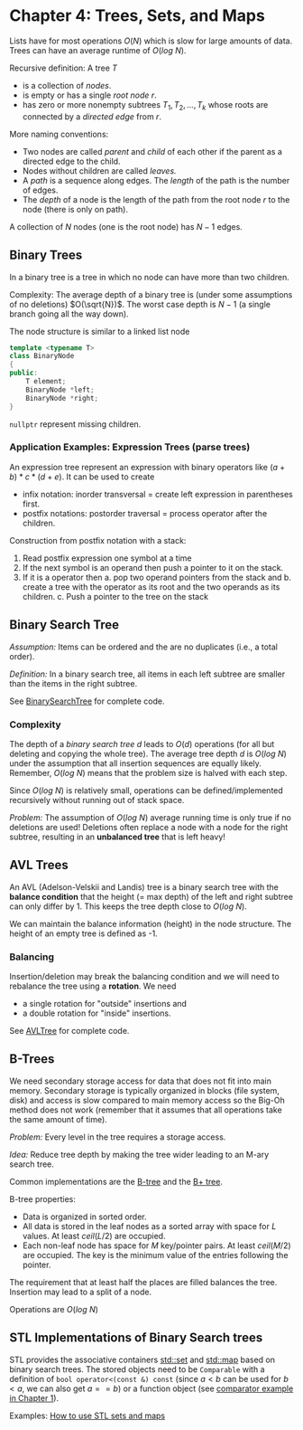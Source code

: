 # Chapter 4: Trees, Sets, and Maps

Lists have for most operations $O(N)$ which is slow for large amounts of data.
Trees can have an average runtime of $O(log\ N)$.

Recursive definition: A tree $T$

* is a collection of _nodes_.
* is empty or has a single _root node_ $r$.
* has zero or more nonempty subtrees $T_1, T_2, ..., T_k$ whose roots are connected by a 
  _directed edge_ from $r$.

More naming conventions:
* Two nodes are called _parent_ and _child_ of each other if the parent as a directed edge 
    to the child.
* Nodes without children are called _leaves._
* A _path_ is a sequence along edges. The _length_ of the path is the number of edges.
* The _depth_ of a node is the length of the path from the root node $r$ to the node 
  (there is only on path). 

A collection of $N$ nodes (one is the root node) has $N - 1$ edges.


## Binary Trees
In a binary tree is a tree in which no node can have more than two children.

Complexity: The average depth of a binary tree is (under some assumptions of no deletions) $O(\sqrt{N})$. The worst case depth is $N - 1$ (a single branch going all the way down).

The node structure is similar to a linked list node

```cpp
template <typename T>
class BinaryNode
{
public:
    T element;
    BinaryNode *left;
    BinaryNode *right;
}
```

`nullptr` represent missing children.

### Application Examples: Expression Trees (parse trees) 

An expression tree represent an expression with binary operators like $(a + b) * c * (d + e)$.
It can be used to create 
  - infix notation: inorder transversal = create left expression in parentheses first. 
  - postfix notations: postorder traversal = process operator after the children. 

  Construction from postfix notation with a stack: 
  1. Read postfix expression one symbol at a time
  2. If the next symbol is an operand then push a pointer to it on the stack.
  3. If it is a operator then 
     a. pop two operand pointers from the stack and 
     b. create a tree with the operator as its root and the two operands as its children. 
     c. Push a pointer to the tree on the stack

## Binary Search Tree

_Assumption:_ Items can be ordered and the are no duplicates (i.e., a total order).

_Definition:_ In a binary search tree, all items in each left subtree are smaller than the items in the right subtree.

See [BinarySearchTree](BinarySearchTree) for complete code.

### Complexity 

The depth of a _binary search tree_ $d$ leads to $O(d)$ operations (for all but deleting and copying the whole tree). The average tree depth $d$ is $O(log\ N)$ under the
assumption that all insertion sequences are equally likely. Remember, $O(log\ N)$ means 
that the problem size is halved with each step.

Since $O(log\ N)$ is relatively small, operations can be defined/implemented recursively without running out of stack space.

_Problem:_ The assumption of $O(log\ N)$ average running time is only true if no deletions are 
used! Deletions often replace a node with a node for the right subtree, resulting in an **unbalanced tree** that is left heavy!

## AVL Trees

An AVL (Adelson-Velskii and Landis) tree is a binary search tree with the **balance condition**
that the height (= max depth) of the left and right subtree can only differ by 1. This keeps the tree depth close to $O(log\ N)$.

We can maintain the balance information (height) in the node structure. The height of an empty tree is defined as -1.

### Balancing

Insertion/deletion may break the balancing condition and we will need to rebalance the tree using a **rotation**. We need 

* a single rotation for "outside" insertions and 
* a double rotation for "inside" insertions.

See [AVLTree](AVLTree) for complete code.

## B-Trees

We need secondary storage access for data that does not fit into main memory. Secondary storage
is typically organized in blocks (file system, disk) and access is slow compared to main memory access so the Big-Oh method does not work (remember that it assumes that all operations take the same amount of time).

_Problem:_ Every level in the tree requires a storage access.

_Idea:_ Reduce tree depth by making the tree wider leading to an M-ary search tree.

Common implementations are the [B-tree](https://en.wikipedia.org/wiki/B-tree) and the [B+ tree](https://en.wikipedia.org/wiki/B%2B_tree).

B-tree properties:
* Data is organized in sorted order.
* All data is stored in the leaf nodes as a sorted array with space for $L$ values. 
  At least $ceil(L/2)$ are occupied.
* Each non-leaf node has space for $M$ key/pointer pairs. At least $ceil(M/2)$ are occupied. 
  The key is the minimum value of the entries following the pointer.

The requirement that at least half the places are filled balances the tree. Insertion may lead to a split of a node.

Operations are $O(log\ N)$


## STL Implementations of Binary Search trees

STL provides the associative containers [std::set](https://cplusplus.com/reference/set/set/) and [std::map](https://cplusplus.com/reference/map/map/) based on binary search trees.
The stored objects need to be `Comparable` with a definition of `bool operator<(const &) const` 
(since $a < b$ can be used for $b < a$, we can also get $a == b$) or a function object (see [comparator example in Chapter 1](../Chapter1_Programming/comparator)).


Examples: [How to use STL sets and maps](STLSetMap)

